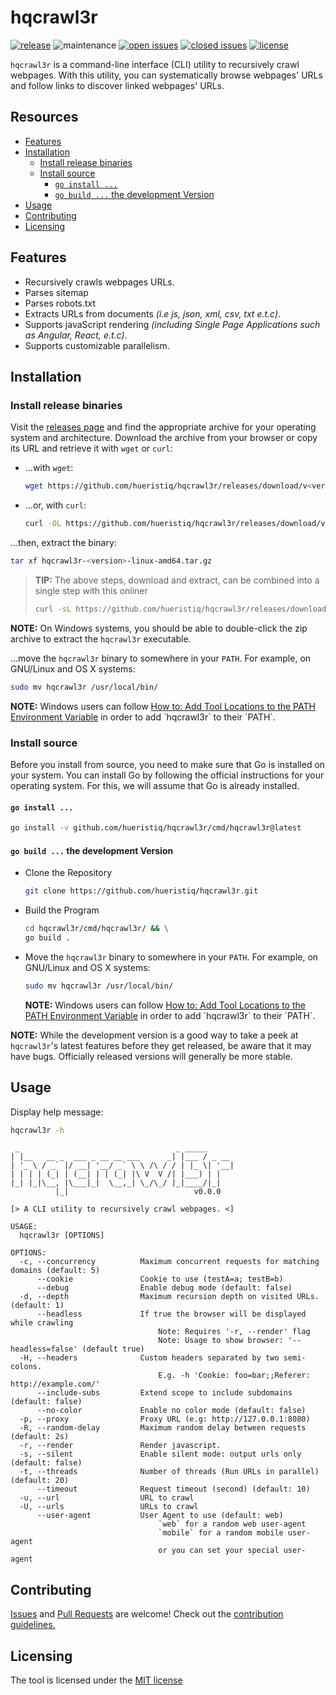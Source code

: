 # hqcrawl3r

[![release](https://img.shields.io/github/release/hueristiq/hqcrawl3r?style=flat&color=0040ff)](https://github.com/hueristiq/hqcrawl3r/releases) ![maintenance](https://img.shields.io/badge/maintained%3F-yes-0040ff.svg) [![open issues](https://img.shields.io/github/issues-raw/hueristiq/hqcrawl3r.svg?style=flat&color=0040ff)](https://github.com/hueristiq/hqcrawl3r/issues?q=is:issue+is:open) [![closed issues](https://img.shields.io/github/issues-closed-raw/hueristiq/hqcrawl3r.svg?style=flat&color=0040ff)](https://github.com/hueristiq/hqcrawl3r/issues?q=is:issue+is:closed) [![license](https://img.shields.io/badge/license-MIT-gray.svg?colorB=0040FF)](https://github.com/hueristiq/hqcrawl3r/blob/master/LICENSE)

`hqcrawl3r` is a command-line interface (CLI) utility to recursively crawl webpages. With this utility, you can systematically browse webpages' URLs and follow links to discover linked webpages' URLs.

## Resources

* [Features](#features)
* [Installation](#installation)
	* [Install release binaries](#install-release-binaries)
	* [Install source](#install-sources)
		* [`go install ...`](#go-install)
		* [`go build ...` the development Version](#go-build--the-development-version)
* [Usage](#usage)
* [Contributing](#contributing)
* [Licensing](#licensing)

## Features

* Recursively crawls webpages URLs.
* Parses sitemap
* Parses robots.txt
* Extracts URLs from documents *(i.e js, json, xml, csv, txt e.t.c)*.
* Supports javaScript rendering *(including Single Page Applications such as Angular, React, e.t.c)*.
* Supports customizable parallelism.

## Installation

### Install release binaries

Visit the [releases page](https://github.com/hueristiq/hqcrawl3r/releases) and find the appropriate archive for your operating system and architecture. Download the archive from your browser or copy its URL and retrieve it with `wget` or `curl`:

* ...with `wget`:

	```bash
	wget https://github.com/hueristiq/hqcrawl3r/releases/download/v<version>/hqcrawl3r-<version>-linux-amd64.tar.gz
	```

* ...or, with `curl`:

	```bash
	curl -OL https://github.com/hueristiq/hqcrawl3r/releases/download/v<version>/hqcrawl3r-<version>-linux-amd64.tar.gz
	```

...then, extract the binary:

```bash
tar xf hqcrawl3r-<version>-linux-amd64.tar.gz
```

> **TIP:** The above steps, download and extract, can be combined into a single step with this onliner
> 
> ```bash
> curl -sL https://github.com/hueristiq/hqcrawl3r/releases/download/v<version>/hqcrawl3r-<version>-linux-amd64.tar.gz | tar -xzv
> ```

**NOTE:** On Windows systems, you should be able to double-click the zip archive to extract the `hqcrawl3r` executable.

...move the `hqcrawl3r` binary to somewhere in your `PATH`. For example, on GNU/Linux and OS X systems:

```bash
sudo mv hqcrawl3r /usr/local/bin/
```

**NOTE:** Windows users can follow [How to: Add Tool Locations to the PATH Environment Variable](https://msdn.microsoft.com/en-us/library/office/ee537574(v=office.14).aspx) in order to add `hqcrawl3r` to their `PATH`.

### Install source

Before you install from source, you need to make sure that Go is installed on your system. You can install Go by following the official instructions for your operating system. For this, we will assume that Go is already installed.

#### `go install ...`

```bash
go install -v github.com/hueristiq/hqcrawl3r/cmd/hqcrawl3r@latest
```

#### `go build ...` the development Version

* Clone the Repository

	```bash
	git clone https://github.com/hueristiq/hqcrawl3r.git 
	```

* Build the Program

	```bash
	cd hqcrawl3r/cmd/hqcrawl3r/ && \
	go build .
	```

* Move the `hqcrawl3r` binary to somewhere in your `PATH`. For example, on GNU/Linux and OS X systems:

	```bash
	sudo mv hqcrawl3r /usr/local/bin/
	```

	**NOTE:** Windows users can follow [How to: Add Tool Locations to the PATH Environment Variable](https://msdn.microsoft.com/en-us/library/office/ee537574(v=office.14).aspx) in order to add `hqcrawl3r` to their `PATH`.


**NOTE:** While the development version is a good way to take a peek at `hqcrawl3r`'s latest features before they get released, be aware that it may have bugs. Officially released versions will generally be more stable.

## Usage

Display help message:

```bash
hqcrawl3r -h
```

```text
 _                                   _ _____
| |__   __ _  ___ _ __ __ ___      _| |___ / _ __
| '_ \ / _` |/ __| '__/ _` \ \ /\ / / | |_ \| '__|
| | | | (_| | (__| | | (_| |\ V  V /| |___) | |
|_| |_|\__, |\___|_|  \__,_| \_/\_/ |_|____/|_|
          |_|                            v0.0.0

[> A CLI utility to recursively crawl webpages. <]

USAGE:
  hqcrawl3r [OPTIONS]

OPTIONS:
  -c, --concurrency          Maximum concurrent requests for matching domains (default: 5)
      --cookie               Cookie to use (testA=a; testB=b)
      --debug                Enable debug mode (default: false)
  -d, --depth                Maximum recursion depth on visited URLs. (default: 1)
      --headless             If true the browser will be displayed while crawling
                                 Note: Requires '-r, --render' flag
                                 Note: Usage to show browser: '--headless=false' (default true)
  -H, --headers              Custom headers separated by two semi-colons.
                                 E.g. -h 'Cookie: foo=bar;;Referer: http://example.com/'
      --include-subs         Extend scope to include subdomains (default: false)
      --no-color             Enable no color mode (default: false)
  -p, --proxy                Proxy URL (e.g: http://127.0.0.1:8080)
  -R, --random-delay         Maximum random delay between requests (default: 2s)
  -r, --render               Render javascript.
  -s, --silent               Enable silent mode: output urls only (default: false)
  -t, --threads              Number of threads (Run URLs in parallel) (default: 20)
      --timeout              Request timeout (second) (default: 10)
  -u, --url                  URL to crawl
  -U, --urls                 URLs to crawl
      --user-agent           User Agent to use (default: web)
                                 `web` for a random web user-agent
                                 `mobile` for a random mobile user-agent
                                 or you can set your special user-agent
```

## Contributing

[Issues](https://github.com/hueristiq/hqcrawl3r/issues) and [Pull Requests](https://github.com/hueristiq/hqcrawl3r/pulls) are welcome! Check out the [contribution guidelines.](./CONTRIBUTING.md)

## Licensing

The tool is licensed under the [MIT license](./LICENSE)